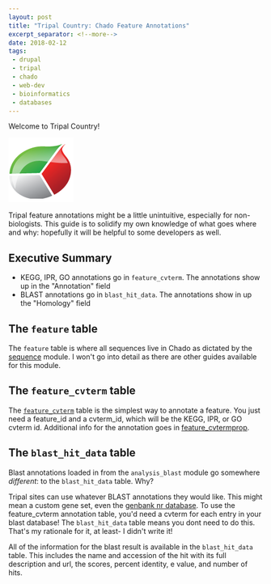 ```yaml
---
layout: post
title: "Tripal Country: Chado Feature Annotations"
excerpt_separator: <!--more-->
date: 2018-02-12
tags: 
 - drupal
 - tripal
 - chado
 - web-dev
 - bioinformatics
 - databases
---
```


Welcome to Tripal Country!

![Tripal Logo](/assets/img/TripalLogo_dark.png)


Tripal feature annotations might be a little unintuitive, especially for non-biologists.  This guide is to solidify my own knowledge of what goes where and why: hopefully it will be helpful to some developers as well.

<!--more-->

## Executive Summary

* KEGG, IPR, GO annotations go in `feature_cvterm`.  The annotations show up in the "Annotation" field
* BLAST annotations go in `blast_hit_data`.  The annotations show in up the "Homology" field


## The `feature` table

The `feature` table is where all sequences live in Chado as dictated by the [sequence](https://laceysanderson.github.io/chado-docs/sequence/index.html) module.  I won't go into detail as there are other guides available for this module.

## The `feature_cvterm` table

The [`feature_cvterm`](https://laceysanderson.github.io/chado-docs/tables/feature_cvterm.html) table is the simplest way to annotate a feature.  You just need a feature_id and a cvterm_id, which will be the KEGG, IPR, or GO cvterm id. Additional info for the annotation goes in [feature_cvtermprop](https://laceysanderson.github.io/chado-docs/tables/feature_cvtermprop.html).


## The `blast_hit_data` table

Blast annotations loaded in from the `analysis_blast` module go somewhere *different*: to the `blast_hit_data` table.  Why?

Tripal sites can use whatever BLAST annotations they would like.  This might mean a custom gene set, even the [genbank nr database](https://www.ncbi.nlm.nih.gov/refseq/about/nonredundantproteins/).  To use the feature_cvterm annotation table, you'd need a cvterm for each entry in your blast database! The `blast_hit_data` table means you dont need to do this.  That's my rationale for it, at least- I didn't write it!

All of the information for the blast result is available in the `blast_hit_data` table.  This includes the name and accession of the hit with its full description and url, the scores, percent identity, e value, and number of hits.
